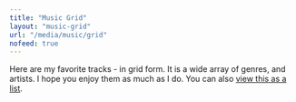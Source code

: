 ```yaml
---
title: "Music Grid"
layout: "music-grid"
url: "/media/music/grid"
nofeed: true
---
```


Here are my favorite tracks - in grid form. It is a wide array of genres, and artists. I hope you enjoy them as much as I do. You can also [view this as a list](/media/music/).
